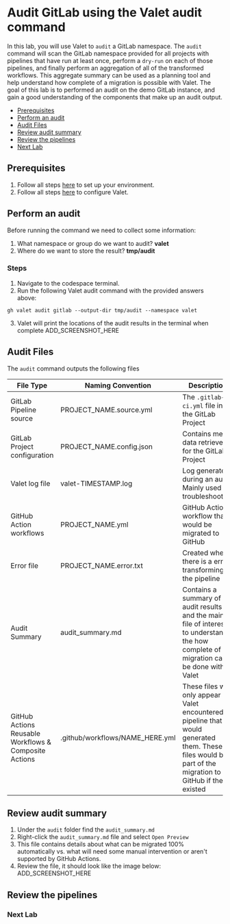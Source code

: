 # Audit GitLab using the Valet audit command

In this lab, you will use Valet to `audit` a GitLab namespace. The `audit` command will scan the GitLab namespace provided for all projects with pipelines that have run at least once, perform a `dry-run` on each of those pipelines, and finally perform an aggregation of all of the transformed workflows. This aggregate summary can be used as a planning tool and help understand how complete of a migration is possible with Valet.
The goal of this lab is to performed an audit on the demo GitLab instance, and gain a good understanding of the components that make up an audit output.

- [Prerequisites](#prerequisites)
- [Perform an audit](#perform-an-audit)
- [Audit Files](#audit-files)
- [Review audit summary](#review-audit-summary)
- [Review the pipelines](#review-the-pipelines)
- [Next Lab](#next-lab)

## Prerequisites

1. Follow all steps [here](../gitlab#readme) to set up your environment.
2. Follow all steps [here](../gitlab#valet-configure-lab) to configure Valet.

## Perform an audit
Before running the command we need to collect some information:

  1. What namespace or group do we want to audit? __valet__
  2. Where do we want to store the result? __tmp/audit__

### Steps

1. Navigate to the codespace terminal.
2. Run the following Valet audit command with the provided answers above:
  
```
gh valet audit gitlab --output-dir tmp/audit --namespace valet
```

3. Valet will print the locations of the audit results in the terminal when complete
   ADD_SCREENSHOT_HERE

## Audit Files
The `audit` command outputs the following files

| File Type  |  Naming Convention |  Description |
| ----------------- | ------------------------- | ---------------------------- |
| GitLab Pipeline source | PROJECT_NAME.source.yml | The `.gitlab-ci.yml` file in the GitLab Project |
| GitLab Project configuration | PROJECT_NAME.config.json | Contains meta data retrieved for the GitLab Project |
| Valet log file | valet-TIMESTAMP.log |  Log generated during an audit. Mainly used for troubleshooting |
| GitHub Action workflows | PROJECT_NAME.yml | GitHub Actions workflow that would be migrated to GitHub |
| Error file | PROJECT_NAME.error.txt | Created when there is a error transforming the pipeline |
| Audit Summary | audit_summary.md | Contains a summary of audit results and the main file of interest to understand the how complete of a migration can be done with Valet |
| GitHub Actions Reusable Workflows & Composite Actions | .github/workflows/NAME_HERE.yml | These files will only appear if Valet encountered a pipeline that would generated them. These files would be part of the migration to GitHub if they existed |

## Review audit summary
1. Under the `audit` folder find the `audit_summary.md`
2. Right-click the `audit_summary.md` file and select `Open Preview`
3. This file contains details about what can be migrated 100% automatically vs. what will need some manual intervention or aren't supported by GitHub Actions.
4. Review the file, it should look like the image below:
   ADD_SCREENSHOT_HERE
   
## Review the pipelines

### Next Lab
